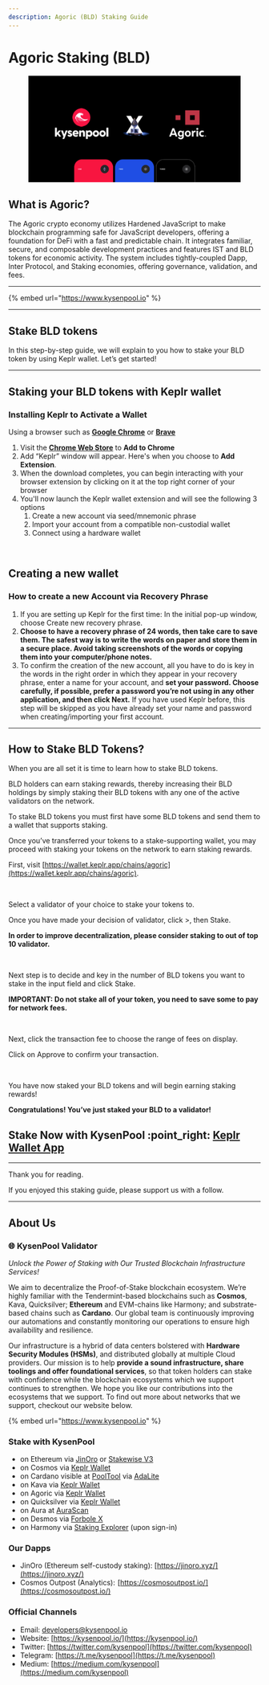 ```yaml
---
description: Agoric (BLD) Staking Guide
---
```


# Agoric Staking (BLD)

<figure><img src="../.gitbook/assets/kysenpool partnerships - agroic.png" alt=""><figcaption></figcaption></figure>

## **What is Agoric?**

The Agoric crypto economy utilizes Hardened JavaScript to make blockchain programming safe for JavaScript developers, offering a foundation for DeFi with a fast and predictable chain. It integrates familiar, secure, and composable development practices and features IST and BLD tokens for economic activity. The system includes tightly-coupled Dapp, Inter Protocol, and Staking economies, offering governance, validation, and fees.

***

{% embed url="https://www.kysenpool.io" %}

***

## **Stake BLD tokens**

In this step-by-step guide, we will explain to you how to stake your BLD token by using Keplr wallet. Let’s get started!

***

## Staking your BLD tokens with Keplr wallet

### **Installing Keplr to Activate a Wallet**

Using a browser such as [**Google Chrome**](https://www.google.com/chrome/) or [**Brave**](https://brave.com/)

1. Visit the [**Chrome Web Store**](https://chromewebstore.google.com/detail/keplr/dmkamcknogkgcdfhhbddcghachkejeap) to **Add to Chrome**
2. Add “Keplr” window will appear. Here's when you choose to **Add Extension**.
3. When the download completes, you can begin interacting with your browser extension by clicking on it at the top right corner of your browser
4. You'll now launch the Keplr wallet extension and will see the following 3 options
   1. Create a new account via seed/mnemonic phrase
   2. Import your account from a compatible non-custodial wallet
   3. Connect using a hardware wallet

<figure><img src="https://cdn-images-1.medium.com/max/800/1*bkzIuiuseELiwFsYYU_Z8w.png" alt=""><figcaption></figcaption></figure>

## **Creating a new wallet**

### **How to create a new Account via Recovery Phrase**

1. If you are setting up Keplr for the first time: In the initial pop-up window, choose Create new recovery phrase.
2. **Choose to have a recovery phrase of 24 words, then take care to save them. The safest way is to write the words on paper and store them in a secure place. Avoid taking screenshots of the words or copying them into your computer/phone notes.**
3. To confirm the creation of the new account, all you have to do is key in the words in the right order in which they appear in your recovery phrase, enter a name for your account, and **set your password. Choose carefully, if possible, prefer a password you’re not using in any other application, and then click Next.** If you have used Keplr before, this step will be skipped as you have already set your name and password when creating/importing your first account.

***

## **How to Stake BLD Tokens?**

When you are all set it is time to learn how to stake BLD tokens.

BLD holders can earn staking rewards, thereby increasing their BLD holdings by simply staking their BLD tokens with any one of the active validators on the network.

To stake BLD tokens you must first have some BLD tokens and send them to a wallet that supports staking.

Once you’ve transferred your tokens to a stake-supporting wallet, you may proceed with staking your tokens on the network to earn staking rewards.

First, visit [https://wallet.keplr.app/chains/agoric](https://wallet.keplr.app/chains/agoric).

<figure><img src="https://cdn-images-1.medium.com/max/800/1*Sgi5ssDg8Ps5K09SzRBzDA.png" alt=""><figcaption></figcaption></figure>

Select a validator of your choice to stake your tokens to.

Once you have made your decision of validator, click >, then Stake.

**In order to improve decentralization, please consider staking to out of top 10 validator.**

<figure><img src="https://cdn-images-1.medium.com/max/800/1*tntqkUEyylUkyxKOJa6FPQ.png" alt=""><figcaption></figcaption></figure>

Next step is to decide and key in the number of BLD tokens you want to stake in the input field and click Stake.

**IMPORTANT: Do not stake all of your token, you need to save some to pay for network fees.**

<figure><img src="https://cdn-images-1.medium.com/max/800/1*b8m6oWul3vo0BO4irIlkkw.png" alt=""><figcaption></figcaption></figure>

Next, click the transaction fee to choose the range of fees on display.

Click on Approve to confirm your transaction.

<figure><img src="https://cdn-images-1.medium.com/max/800/1*1oPmwktYBN2N4bKjr04jFA.png" alt=""><figcaption></figcaption></figure>

You have now staked your BLD tokens and will begin earning staking rewards!

**Congratulations! You’ve just staked your BLD to a validator!**



## **Stake Now with KysenPool** :point\_right: [**Keplr Wallet App**](https://wallet.keplr.app/chains/agoric?modal=validator\&chain=agoric-3\&validator\_address=agoricvaloper1pf4dt8kcyc0vjrfedgckw57la9tarmx0mt439g\&referral=true)

***

Thank you for reading.

If you enjoyed this staking guide, please support us with a follow.

***

## About Us

### **🌐 KysenPool Validator**

_Unlock the Power of Staking with Our Trusted Blockchain Infrastructure Services!_

We aim to decentralize the Proof-of-Stake blockchain ecosystem. We’re highly familiar with the Tendermint-based blockchains such as **Cosmos**, Kava, Quicksilver; **Ethereum** and EVM-chains like Harmony; and substrate-based chains such as **Cardano**. Our global team is continuously improving our automations and constantly monitoring our operations to ensure high availability and resilience.

Our infrastructure is a hybrid of data centers bolstered with **Hardware Security Modules (HSMs)**, and distributed globally at multiple Cloud providers. Our mission is to help **provide a sound infrastructure, share toolings and offer foundational services**, so that token holders can stake with confidence while the blockchain ecosystems which we support continues to strengthen. We hope you like our contributions into the ecosystems that we support. To find out more about networks that we support, checkout our website below.

{% embed url="https://www.kysenpool.io" %}

### **Stake with KysenPool**

* on Ethereum via [JinOro](https://www.jinoro.xyz/staking) or [Stakewise V3](https://app.stakewise.io/vault/0xe2d8f982708ce1e3814c8986cbab624ca926288a)
* on Cosmos via [Keplr Wallet](https://wallet.keplr.app/chains/cosmos-hub?modal=validator\&chain=cosmoshub-4\&validator\_address=cosmosvaloper146kwpzhmleafmhtaxulfptyhnvwxzlvm87hwnm)
* on Cardano visible at [PoolTool](https://pooltool.io/pool/490353aa6b85efb28922acd9e0ee1dcf6d0c269b9f0583718b0274ba/delegators) via [AdaLite](https://adalite.io/)
* on Kava via [Keplr Wallet](https://wallet.keplr.app/chains/kava?modal=validator\&chain=kava\_2222-10\&validator\_address=kavavaloper1rpwemvmt3sex4d8qt4menglfx9rhl0x3py69wj)
* on Agoric via [Keplr Wallet](https://wallet.keplr.app/chains/agoric?modal=validator\&chain=agoric-3\&validator\_address=agoricvaloper1pf4dt8kcyc0vjrfedgckw57la9tarmx0mt439g\&referral=true)
* on Quicksilver via [Keplr Wallet](https://wallet.keplr.app/chains/quicksilver?modal=validator\&chain=quicksilver-2\&validator\_address=quickvaloper1s64h9vqlnrue4d9s3y0825tdes59mgg8wwezt0)
* on Aura at [AuraScan](https://aurascan.io/validators/auravaloper1se04rpyxc9tmphuq8ewr747ds77jhv48s7hl42)
* on Desmos via [Forbole X](https://medium.com/kysenpool/how-to-delegate-your-tokens-on-forbole-x-874ea383f383)
* on Harmony via [Staking Explorer](https://staking.harmony.one/validators/mainnet/one1ctwewx0pmg8k0tc8vnx4guyq9jm7dwz5k98tlm) (upon sign-in)

### **Our Dapps**

* JinOro (Ethereum self-custody staking): [https://jinoro.xyz/](https://jinoro.xyz/)
* Cosmos Outpost (Analytics):  [https://cosmosoutpost.io/](https://cosmosoutpost.io/)

### **Official Channels**

* Email: [developers@kysenpool.io](mailto:developers@kysenpool.io)
* Website: [https://kysenpool.io/](https://kysenpool.io/)
* Twitter: [https://twitter.com/kysenpool](https://twitter.com/kysenpool)
* Telegram: [https://t.me/kysenpool](https://t.me/kysenpool)
* Medium: [https://medium.com/kysenpool](https://medium.com/kysenpool)
